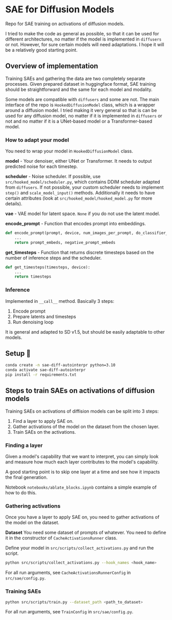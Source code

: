 # SAE for Diffusion Models

Repo for SAE training on activations of diffusion models.

I tried to make the code as general as possible, so that it can be used for different architectures, no matter if the model is implemented in `diffusers` or not.
However, for sure certain models will need adaptations. I hope it will be a relatively good starting point.

## Overview of implementation
Training SAEs and gathering the data are two completely separate processes. Given prepared dataset in huggingface format, SAE training should be straightforward and the same for each model and modality.

Some models are compatible with `diffusers` and some are not.
The main interface of the repo is `HookedDiffusionModel` class, which is a wrapper around a diffusion model.
I tried making it very general so that is can be used for any diffusion model, no matter if it is implemented in `diffusers` or not and no matter if it is a UNet-based model or a Transformer-based model.

### How to adapt your model
You need to wrap your model in `HookedDiffusionModel` class.

**model** - Your denoiser, either UNet or Transformer. It needs to output predicted noise for each timestep.

**scheduler** - Noise scheduler. If possible, use `src/hooked_model/scheduler.py`, which contains DDIM scheduler adapted from `diffusers`.
If not possible, your custom scheduler needs to implement `step()` and `scale_model_input()` methods. Additionally it needs to have certain attributes (look at `src/hooked_model/hooked_model.py` for more details).

**vae** - VAE model for latent space. `None` if you do not use the latent model.

**encode_prompt** - Function that encodes prompt into embeddings.
```python
def encode_prompt(prompt, device, num_images_per_prompt, do_classifier_free_guidance, negative_prompt):
    ...
    return prompt_embeds, negative_prompt_embeds
```

**get_timesteps** - Function that returns discrete timesteps based on the number of inference steps and the scheduler.
```python
def get_timesteps(timesteps, device):
    ...
    return timesteps
```


### Inference
Implemented in `__call__` method.
Basically 3 steps:
1. Encode prompt
2. Prepare latents and timesteps
3. Run denoising loop

It is general and adapted to SD v1.5, but should be easily adaptable to other models.


## Setup 🚀

```bash
conda create -n sae-diff-autointerpr python=3.10
conda activate sae-diff-autointerpr
pip install -r requirements.txt
```


## Steps to train SAEs on activations of diffusion models
Training SAEs on activations of diffision models can be split into 3 steps:

1. Find a layer to apply SAE on.
2. Gather activations of the model on the dataset from the chosen layer.
3. Train SAEs on the activations.

### Finding a layer

Given a model's capability that we want to interpret, you can simply look and measure how much each layer contributes to the model's capability.

A good starting point is to skip one layer at a time and see how it impacts the final generation.

Notebook `notebooks/ablate_blocks.ipynb` contains a simple example of how to do this.

### Gathering activations
Once you have a layer to apply SAE on, you need to gather activations of the model on the dataset.

**Dataset**
You need some dataset of prompts of whatever. You need to define it in the constructor of `CacheActivationsRunner` class.

Define your model in `src/scripts/collect_activations.py` and run the script.
```bash
python src/scripts/collect_activations.py --hook_names <hook_name>
```

For all run arguments, see `CacheActivationsRunnerConfig` in `src/sae/config.py`.

### Training SAEs
```bash
python src/scripts/train.py --dataset_path <path_to_dataset>
```

For all run arguments, see `TrainConfig` in `src/sae/config.py`.
